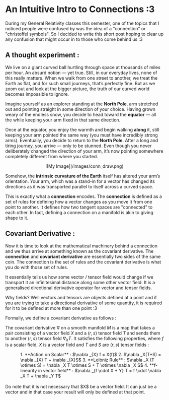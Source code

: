 # An Intuitive Intro to Connections :3

During my General Relativity classes this semester, one of the topics that I noticed people were confused by was the idea of a "connection" or "christoffel symbols". So I decided to write this short post hoping to clear up any confusion that might occur in to those who come behind us :3

## A thought experiment :

We live on a giant curved ball hurtling through space at thousands of miles per hour. An absurd notion — yet true. Still, in our everyday lives, none of this really matters. When we walk from one street to another, we treat the Earth as flat, and for such small journeys, that’s perfectly fine. But as we zoom out and look at the bigger picture, the truth of our curved world becomes impossible to ignore.

Imagine yourself as an explorer standing at the **North Pole**, arm stretched out and pointing straight in some direction of your choice. Having grown weary of the endless snow, you decide to head toward the **equator** — all the while keeping your arm fixed in that same direction.

Once at the equator, you enjoy the warmth and begin walking **along** it, still keeping your arm pointed the same way (you must have incredibly strong arms). Eventually, you decide to return to the **North Pole**. After a long and tiring journey, you arrive — only to be stunned. Even though you never deliberately changed the direction of your arm, it’s now pointing somewhere completely different from where you started.

<center>
![My Image](/images/conn_draw.png)
</center>

Somehow, the **intrinsic curvature of the Earth** itself has altered your arm’s orientation. Your arm, which was a stand-in for a vector has changed its directions as it was transported parallel to itself across a curved space. 

This is exactly what a **connection** encodes. The **connection** is defined as a set of rules for defining how a vector changes as you move it from one point to another. It defines how two tangent spaces are "connected" to each other. In fact, defining a connection on a manifold is akin to giving shape to it.

## Covariant Derivative :

Now it is time to look at the mathematical machinery behind a connection and we thus arrive at something known as the covariant derivative. The **connection** and **covariant derivative** are essentially two sides of the same coin. The connection is the set of rules and the covariant derivative is what you do with those set of rules.

It essentially tells us how some vector / tensor field  would change if we transport it an infinitesimal distance along some other vector field. It is a generalised directional derivative operator for vector and tensor fields.  

Why fields? Well vectors  and tensors are objects defined at  a point and if you are trying to take a directional derivative of some quantity, it is required for it to be defined at more than one point :3

Formally, we define a covariant derivative as follows :

The covariant derivative $\nabla$ on a smooth manifold $M$ is a map that takes a pair consisting of a vector field $X$ and a $(r,s)$ tensor field $T$ and sends them to another $(r,s)$ tensor field $\nabla _{X} T$. It satisfies the following properties, where $f$ is a scalar field, $X$ is a vector field and $T$ and $S$ are $(r,s)$ tensor fields :

<div style="margin-left: 2rem; padding-left: 1rem;">
  1.  **Action on Scalar** : $\nabla _{X} f =  X(f)$
  2. $\nabla _X(T+S) = \nabla _{X} T + \nabla _{X}S$
  3. **Leibniz Rule** :  $\nabla _X (T  \otimes S) = \nabla _X T \otimes S + T \otimes \nabla _X S$
  4. **f-linearity in vector field** : $\nabla _{f \cdot X + Y} T = f \cdot \nabla _X T + \nabla _Y T$
</div>

<br>
Do note that it is not necessary that $X$ be a vector field. It can just be a vector and in that case your result will only be defined at that point.
